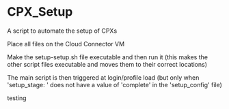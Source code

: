 # CPX_Setup

A script to automate the setup of CPXs

Place all files on the Cloud Connector VM

Make the setup-setup.sh file executable and then run it (this makes the other script files executable and moves them to their correct locations)

The main script is then triggered at login/profile load (but only when 'setup_stage: ' does not have a value of 'complete' in the 'setup_config' file)

testing